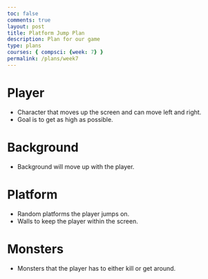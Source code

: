 ```yaml
---
toc: false
comments: true
layout: post
title: Platform Jump Plan
description: Plan for our game
type: plans
courses: { compsci: {week: 7} }
permalink: /plans/week7
---
```


# Player

- Character that moves up the screen and can move left and right.
- Goal is to get as high as possible.

# Background

- Background will move up with the player.

# Platform

- Random platforms the player jumps on.
- Walls to keep the player within the screen.

# Monsters

- Monsters that the player has to either kill or get around.